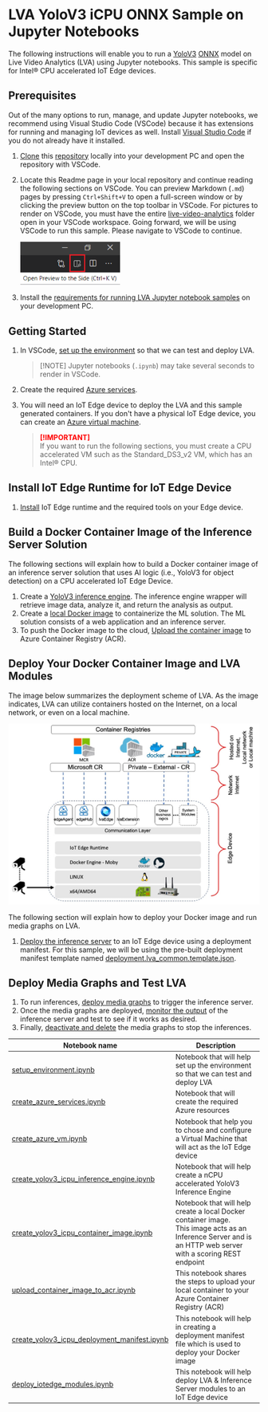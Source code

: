 # LVA YoloV3 iCPU ONNX Sample on Jupyter Notebooks 
The following instructions will enable you to run a [YoloV3](http://pjreddie.com/darknet/yolo/) [ONNX](http://onnx.ai/) model on Live Video Analytics (LVA) using Jupyter notebooks. This sample is specific for Intel® CPU accelerated IoT Edge devices. 

## Prerequisites
Out of the many options to run, manage, and update Jupyter notebooks, we recommend using Visual Studio Code (VSCode) because it has extensions for running and managing IoT devices as well. Install [Visual Studio Code](https://code.visualstudio.com/docs/setup/setup-overview) if you do not already have it installed. 

1. [Clone](https://code.visualstudio.com/Docs/editor/versioncontrol#_cloning-a-repository) this [repository](/../../) locally into your development PC and open the repository with VSCode. 
2. Locate this Readme page in your local repository and continue reading the following sections on VSCode. You can preview Markdown (`.md`) pages by pressing `Ctrl+Shift+V` to open a full-screen window or by clicking the preview button on the top toolbar in VSCode. For pictures to render on VSCode, you must have the entire [live-video-analytics](/../..) folder open in your VSCode workspace. Going forward, we will be using VSCode to run this sample. Please navigate to VSCode to continue. 
   
   <img src="../../../../../../images/_markdown_preview.png" width=200px/> 
   <br>

3. Install the [requirements for running LVA Jupyter notebook samples](../../../common/requirements.md) on your development PC.

## Getting Started
1. In VSCode, [set up the environment](../../../common/setup_environment.ipynb) so that we can test and deploy LVA.
   ><span>[!NOTE]</span>
   >Jupyter notebooks (`.ipynb`) may take several seconds to render in VSCode.
2. Create the required [Azure services](../../../common/create_azure_services.ipynb).
3. You will need an IoT Edge device to deploy the LVA and this sample generated containers. If you don't have a physical IoT Edge device, you can create an [Azure virtual machine](../../../common/create_azure_vm.ipynb).

    > <span style="color:red; font-weight:bold"> [!IMPORTANT] </span>  
    > If you want to run the following sections, you must create a CPU accelerated VM such as the Standard_DS3_v2 VM, which has an Intel® CPU.

<!--
    Change the following steps based on specific instructions.
-->

## Install IoT Edge Runtime for IoT Edge Device
1. [Install](../../../common/install_iotedge_runtime_cpu.md) IoT Edge runtime and the required tools on your Edge device. 

## Build a Docker Container Image of the Inference Server Solution
The following sections will explain how to build a Docker container image of an inference server solution that uses AI logic (i.e., YoloV3 for object detection) on a CPU accelerated IoT Edge Device.
1. Create a [YoloV3 inference engine](create_yolov3_icpu_inference_engine.ipynb). The inference engine wrapper will retrieve image data, analyze it, and return the analysis as output.
2. Create a [local Docker image](create_yolov3_icpu_container_image.ipynb) to containerize the ML solution. The ML solution consists of a web application and an inference server.
3. To push the Docker image to the cloud, [Upload the container image](../../../common/upload_container_image_to_acr.ipynb) to Azure Container Registry (ACR).

## Deploy Your Docker Container Image and LVA Modules
The image below summarizes the deployment scheme of LVA. As the image indicates, LVA can utilize containers hosted on the Internet, on a local network, or even on a local machine.

<img src="../../../../../../images/_architecture.jpg" width=600px/>  

The following section will explain how to deploy your Docker image and run media graphs on LVA. 

1. [Deploy the inference server](../../../common/deploy_iotedge_modules.ipynb) to an IoT Edge device using a deployment manifest. For this sample, we will be using the pre-built deployment manifest template named [deployment.lva_common.template.json](../../../common/deployment.lva_common.template.json).

## Deploy Media Graphs and Test LVA
1. To run inferences, [deploy media graphs](../../../common/deploy_media_graph.ipynb) to trigger the inference server.
2. Once the media graphs are deployed, [monitor the output](../../../common/monitor_output.md) of the inference server and test to see if it works as desired.
3. Finally, [deactivate and delete](../../../common/delete_media_graph.ipynb) the media graphs to stop the inferences.

| Notebook name                                                                                | Description                                                                                              |
| -------------------------------------------------------------------------------------------- | ---------------------------------------------------------------------------------------------------------|
| [setup_environment.ipynb](../../../common/setup_environment.ipynb)                           | Notebook that will help set up the environment so that we can test and deploy LVA                        |
| [create_azure_services.ipynb](../../../common/create_azure_services.ipynb)                   | Notebook that will create the required Azure resources                                                   |
| [create_azure_vm.ipynb](../../../common/create_azure_vm.ipynb)                               | Notebook that help you to chose and configure a Virtual Machine that will act as the IoT Edge device     |
| [create_yolov3_icpu_inference_engine.ipynb](create_yolov3_icpu_inference_engine.ipynb)       | Notebook that will help create a nCPU accelerated YoloV3 Inference Engine                                |
| [create_yolov3_icpu_container_image.ipynb](create_yolov3_icpu_container_image.ipynb)         | Notebook that will help create a local Docker container image. <br/> This image acts as an Inference Server and is an HTTP web server with a scoring REST endpoint |
| [upload_container_image_to_acr.ipynb](../../../common/upload_container_image_to_acr.ipynb)   | This notebook shares the steps to upload your local container to your Azure Container Registry (ACR)     |
| [create_yolov3_icpu_deployment_manifest.ipynb](create_yolov3_icpu_deployment_manifest.ipynb) | This notebook will help in creating a deployment manifest file which is used to deploy your Docker image |
| [deploy_iotedge_modules.ipynb](../../../common/deploy_iotedge_modules.ipynb)                 | This notebook will help deploy LVA & Inference Server modules to an IoT Edge device                      |